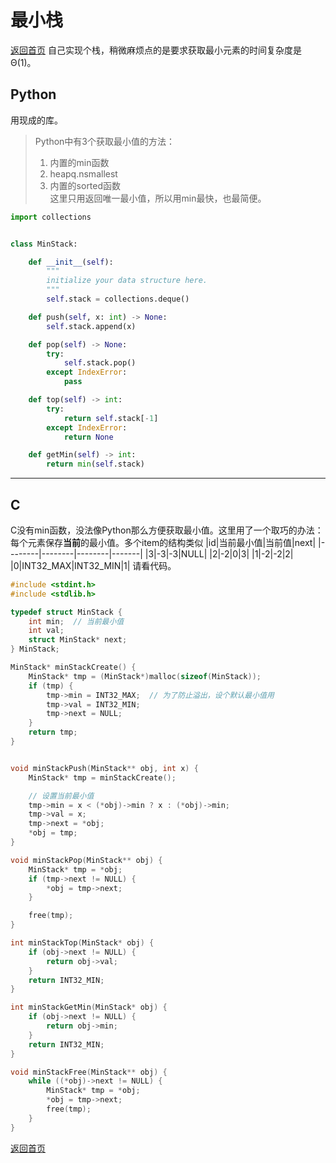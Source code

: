 # 最小栈
[返回首页](../README.md)
自己实现个栈，稍微麻烦点的是要求获取最小元素的时间复杂度是Θ(1)。
## Python
用现成的库。
> Python中有3个获取最小值的方法：<br>
> 1. 内置的min函数<br>
> 2. heapq.nsmallest<br>
> 3. 内置的sorted函数<br>
> 这里只用返回唯一最小值，所以用min最快，也最简便。
```python
import collections


class MinStack:

    def __init__(self):
        """
        initialize your data structure here.
        """
        self.stack = collections.deque()

    def push(self, x: int) -> None:
        self.stack.append(x)

    def pop(self) -> None:
        try:
            self.stack.pop()
        except IndexError:
            pass

    def top(self) -> int:
        try:
            return self.stack[-1]
        except IndexError:
            return None

    def getMin(self) -> int:
        return min(self.stack)
```
---

## C
C没有min函数，没法像Python那么方便获取最小值。这里用了一个取巧的办法：每个元素保存**当前**的最小值。多个item的结构类似
|id|当前最小值|当前值|next|
|--------|--------|--------|-------|
|3|-3|-3|NULL|
|2|-2|0|3|
|1|-2|-2|2|
|0|INT32_MAX|INT32_MIN|1|
请看代码。
```c
#include <stdint.h>
#include <stdlib.h>

typedef struct MinStack {
    int min;  // 当前最小值
    int val;
    struct MinStack* next;
} MinStack;

MinStack* minStackCreate() {
    MinStack* tmp = (MinStack*)malloc(sizeof(MinStack));
    if (tmp) {
        tmp->min = INT32_MAX;  // 为了防止溢出，设个默认最小值用
        tmp->val = INT32_MIN;
        tmp->next = NULL;
    }
    return tmp;
}


void minStackPush(MinStack** obj, int x) {
    MinStack* tmp = minStackCreate();

    // 设置当前最小值
    tmp->min = x < (*obj)->min ? x : (*obj)->min;
    tmp->val = x;
    tmp->next = *obj;
    *obj = tmp;
}

void minStackPop(MinStack** obj) {
    MinStack* tmp = *obj;
    if (tmp->next != NULL) {
        *obj = tmp->next;
    }

    free(tmp);
}

int minStackTop(MinStack* obj) {
    if (obj->next != NULL) {
        return obj->val;
    }
    return INT32_MIN;
}

int minStackGetMin(MinStack* obj) {
    if (obj->next != NULL) {
        return obj->min;
    }
    return INT32_MIN;
}

void minStackFree(MinStack** obj) {
    while ((*obj)->next != NULL) {
        MinStack* tmp = *obj;
        *obj = tmp->next;
        free(tmp);
    }
}
```
[返回首页](../README.md)